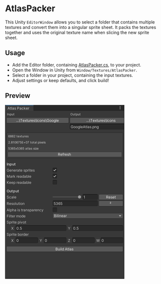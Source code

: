 # AtlasPacker

This Unity `EditorWindow` allows you to select a folder that contains multiple textures and convert them into a singular sprite sheet. It packs the textures together and uses the original texture name when slicing the new sprite sheet.

## Usage

- Add the Editor folder, containing [AtlasPacker.cs](Editor/AtlasPacker.cs), to your project.
- Open the Window in Unity from `Window/Textures/AtlasPacker`.
- Select a folder in your project, containing the input textures.
- Adjust settings or keep defaults, and click build!

## Preview

![Preview](Preview.png)

